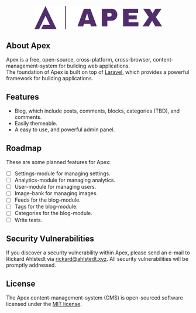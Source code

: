 <p align="center"><img src="./public/images/apex-purple-horizontal.png" width="350"></p>

## About Apex

Apex is a free, open-source, cross-platform, cross-browser, content-management-system for building web applications.  
The foundation of Apex is built on top of [Laravel](https://laravel.com/), which provides a powerful framework for building applications.

## Features
- Blog, which include posts, comments, blocks, categories (TBD), and comments.
- Easily themeable.
- A easy to use, and powerful admin panel.

## Roadmap
These are some planned features for Apex:
- [ ] Settings-module for managing settings.
- [ ] Analytics-module for managing analytics.
- [ ] User-module for managing users.
- [ ] Image-bank for managing images.
- [ ] Feeds for the blog-module.
- [ ] Tags for the blog-module.
- [ ] Categories for the blog-module.
- [ ] Write tests.

## Security Vulnerabilities

If you discover a security vulnerability within Apex, please send an e-mail to Rickard Ahlstedt via [rickard@ahlstedt.xyz](mailto:rickard@ahlstedt.xyz). All security vulnerabilities will be promptly addressed.

## License

The Apex content-management-system (CMS) is open-sourced software licensed under the [MIT license](https://opensource.org/licenses/MIT).
